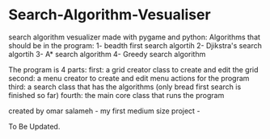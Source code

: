 # Search-Algorithm-Vesualiser

search algorithm vesualizer made with pygame and python:
  Algorithms that should be in the program:
  1- beadth first search algortih
  2- Djikstra's search algortih
  3- A* search algorithm
  4- Greedy search algorithm
 
The program is 4 parts:
  first: a grid creator class to create and edit the grid
  second: a menu creator to create and edit menu actions for the program
  third: a search class that has the algorithms (only bread first search is finished so far)
  fourth: the main core class that runs the program
  
created by omar salameh - my first medium size project - 

To Be Updated.

